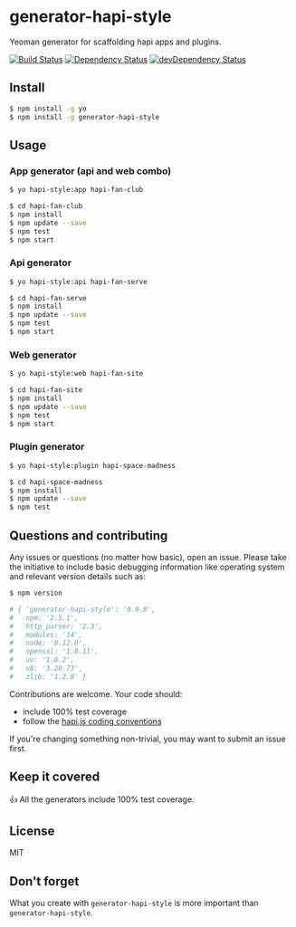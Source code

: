 # generator-hapi-style

Yeoman generator for scaffolding hapi apps and plugins.

[![Build Status](https://travis-ci.org/jedireza/generator-hapi-style.svg?branch=master)](https://travis-ci.org/jedireza/generator-hapi-style)
[![Dependency Status](https://david-dm.org/jedireza/generator-hapi-style.svg?style=flat)](https://david-dm.org/jedireza/generator-hapi-style)
[![devDependency Status](https://david-dm.org/jedireza/generator-hapi-style/dev-status.svg?style=flat)](https://david-dm.org/jedireza/generator-hapi-style#info=devDependencies)


## Install

```bash
$ npm install -g yo
$ npm install -g generator-hapi-style
```


## Usage

### App generator (api and web combo)

```bash
$ yo hapi-style:app hapi-fan-club
```

```bash
$ cd hapi-fan-club
$ npm install
$ npm update --save
$ npm test
$ npm start
```

### Api generator

```bash
$ yo hapi-style:api hapi-fan-serve
```

```bash
$ cd hapi-fan-serve
$ npm install
$ npm update --save
$ npm test
$ npm start
```

### Web generator

```bash
$ yo hapi-style:web hapi-fan-site
```

```bash
$ cd hapi-fan-site
$ npm install
$ npm update --save
$ npm test
$ npm start
```

### Plugin generator

```bash
$ yo hapi-style:plugin hapi-space-madness
```

```bash
$ cd hapi-space-madness
$ npm install
$ npm update --save
$ npm test
```


## Questions and contributing

Any issues or questions (no matter how basic), open an issue. Please take the
initiative to include basic debugging information like operating system
and relevant version details such as:

```bash
$ npm version

# { 'generator-hapi-style': '0.0.0',
#   npm: '2.5.1',
#   http_parser: '2.3',
#   modules: '14',
#   node: '0.12.0',
#   openssl: '1.0.1l',
#   uv: '1.0.2',
#   v8: '3.28.73',
#   zlib: '1.2.8' }
```

Contributions are welcome. Your code should:

 - include 100% test coverage
 - follow the [hapi.js coding conventions](http://hapijs.com/styleguide)

If you're changing something non-trivial, you may want to submit an issue
first.


## Keep it covered

:+1: All the generators include 100% test coverage. 


## License

MIT


## Don't forget

What you create with `generator-hapi-style` is more important than `generator-hapi-style`.

